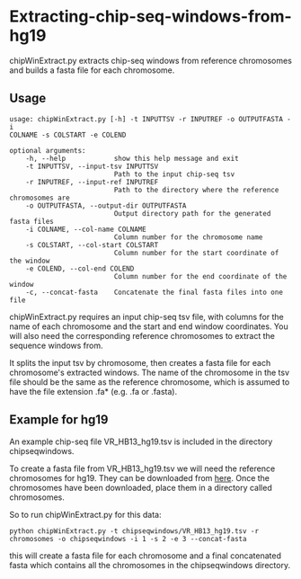 # **Extracting-chip-seq-windows-from-hg19**
chipWinExtract.py extracts chip-seq windows from reference chromosomes and builds a fasta file for each chromosome.

## **Usage**
```
usage: chipWinExtract.py [-h] -t INPUTTSV -r INPUTREF -o OUTPUTFASTA -i
COLNAME -s COLSTART -e COLEND

optional arguments:
    -h, --help            show this help message and exit
    -t INPUTTSV, --input-tsv INPUTTSV
                          Path to the input chip-seq tsv
    -r INPUTREF, --input-ref INPUTREF
                          Path to the directory where the reference chromosomes are
    -o OUTPUTFASTA, --output-dir OUTPUTFASTA
                          Output directory path for the generated fasta files
    -i COLNAME, --col-name COLNAME
                          Column number for the chromosome name
    -s COLSTART, --col-start COLSTART
                          Column number for the start coordinate of the window
    -e COLEND, --col-end COLEND
                          Column number for the end coordinate of the window
    -c, --concat-fasta    Concatenate the final fasta files into one file

```
chipWinExtract.py requires an input chip-seq tsv file, with columns for the name of each chromosome and the start and end window coordinates. You will also need the corresponding reference chromosomes to extract the sequence windows from.

It splits the input tsv by chromosome, then creates a fasta file for each chromosome's extracted windows. The name of the chromosome in the tsv file should be the same as the reference chromosome, which is assumed to have the file extension .fa* (e.g. .fa or .fasta).

## **Example for hg19**
An example chip-seq file VR_HB13_hg19.tsv is included in the directory chipseqwindows.

To create a fasta file from VR_HB13_hg19.tsv we will need the reference chromosomes for hg19. They can be downloaded from [here](http://hgdownload.cse.ucsc.edu/goldenPath/hg19/chromosomes/). Once the chromosomes have been downloaded, place them in a directory called chromosomes.

So to run chipWinExtract.py for this data:
```
python chipWinExtract.py -t chipseqwindows/VR_HB13_hg19.tsv -r chromosomes -o chipseqwindows -i 1 -s 2 -e 3 --concat-fasta
```
this will create a fasta file for each chromosome and a final concatenated fasta which contains all the chromosomes in the chipseqwindows directory.
